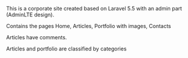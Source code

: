 <p>This is a corporate site created based on Laravel 5.5 with an admin part (AdminLTE design). </p>
<p>Contains the pages Home, Articles, Portfolio with images, Contacts</p>
<p>Articles have comments.</p>
<p>Articles and portfolio are classified by categories</p>
